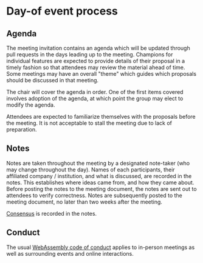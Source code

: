 # Day-of event process

## Agenda

The meeting invitation contains an agenda which will be updated through pull
requests in the days leading up to the meeting. Champions for individual
features are expected to provide details of their proposal in a timely fashion
so that attendees may review the material ahead of time. Some meetings may have
an overall "theme" which guides which proposals should be discussed in that
meeting.

The chair will cover the agenda in order. One of the first items covered
involves adoption of the agenda, at which point the group may elect to modify
the agenda.

Attendees are expected to familiarize themselves with the proposals before the
meeting. It is not acceptable to stall the meeting due to lack of preparation.

## Notes

Notes are taken throughout the meeting by a designated note-taker (who may
change throughout the day). Names of each participants, their affiliated company
/ institution, and what is discussed, are recorded in the notes. This
establishes where ideas came from, and how they came about. Before posting the
notes to the meeting document, the notes are sent out to attendees to verify
correctness. Notes are subsequently posted to the meeting document, no later
than two weeks after the meeting.

[Consensus](consensus.md) is recorded in the notes.

## Conduct

The usual
[WebAssembly code of conduct](https://github.com/WebAssembly/design/blob/master/CodeOfConduct.md)
applies to in-person meetings as well as surrounding events and online
interactions.
